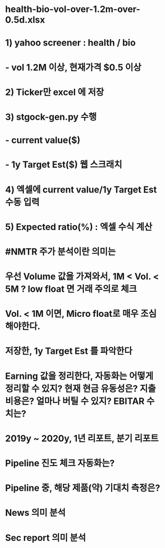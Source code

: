 # health-bio-vol-over-1.2m-over-0.5d.xlsx 
# 1) yahoo screener : health / bio 
#   - vol 1.2M 이상, 현재가격 $0.5 이상
# 
# 2) Ticker만 excel 에 저장 
# 3) stgock-gen.py 수행
#   - current value($) 
#   - 1y Target Est($) 웹 스크래치
# 4) 엑셀에 current value/1y Target Est 수동 입력 
# 5) Expected ratio(%) : 엑셀 수식 계산


# #NMTR 주가 분석이란 의미는
# 우선 Volume 값을 가져와서, 1M < Vol. < 5M ? low float 면 거래 주의로 체크
# Vol. < 1M 이면, Micro float로 매우 조심해야한다. 
# 저장한, 1y Target Est 를 파악한다
# Earning 값을 정리한다, 자동화는 어떻게 정리할 수 있지? 현재 현금 유동성은? 지출 비용은? 얼마나 버틸 수 있지? EBITAR 수치는? 
# 2019y ~ 2020y, 1년 리포트, 분기 리포트
# Pipeline 진도 체크 자동화는?
# Pipeline 중, 해당 제품(약) 기대치 측정은? 
# News 의미 분석 
# Sec report 의미 분석 
